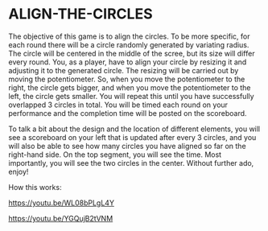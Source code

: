 # ALIGN-THE-CIRCLES

The objective of this game is to align the circles. To be more specific, for each round there will be a circle randomly generated by variating radius. The circle will be centered in the middle of the scree, but its size will differ every round. You, as a player, have to align your circle by resizing it and adjusting it to the generated circle. The resizing will be carried out by moving the potentiometer. So, when you move the potentiometer to the right, the circle gets bigger, and when you move the potentiometer to the left, the circle gets smaller. You will repeat this until you have successfully overlapped 3 circles in total. You will be timed each round on your performance and the completion time will be posted on the scoreboard.

To talk a bit about the design and the location of different elements, you will see a scoreboard on your left that is updated after every 3 circles, and you will also be able to see how many circles you have aligned so far on the right-hand side. On the top segment, you will see the time. Most importantly, you will see the two circles in the center.  Without further ado, enjoy!

How this works:

https://youtu.be/WL08bPLgL4Y

https://youtu.be/YGQujB2tVNM
